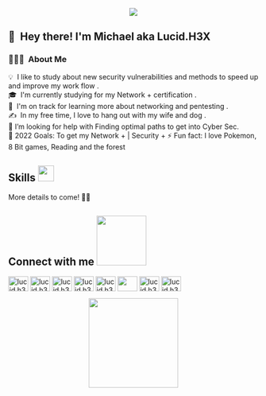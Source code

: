 
<p align="center">
<img src="https://i.imgur.com/brbozDa.png" border="0">
</p>

## 👋 &nbsp;Hey there! I'm Michael aka Lucid.H3X 

### 👨🏻‍💻 &nbsp;About Me

💡 &nbsp;I like to study about new security vulnerabilities and methods to speed up and improve my work flow .\
🎓 &nbsp;I'm currently studying for my Network + certification  .\
🌱 &nbsp;I'm on track for learning more about networking and pentesting .\
✍️ &nbsp;In my free time, I love to hang out with my wife and dog .\
🤔 I’m looking for help with Finding optimal paths to get into Cyber Sec.\
🥅 2022 Goals: To get my Network + | Security + 
⚡ Fun fact: I love Pokemon, 8 Bit games, Reading and the forest


<h2> Skills <img src = "https://media2.giphy.com/media/QssGEmpkyEOhBCb7e1/giphy.gif?cid=ecf05e47a0n3gi1bfqntqmob8g9aid1oyj2wr3ds3mg700bl&rid=giphy.gif" width = 32px> </h2>

More details to come! 🧟‍♂️

<h2> Connect with me <img src='https://raw.githubusercontent.com/ShahriarShafin/ShahriarShafin/main/Assets/handshake.gif' width="100px"> </h2>
<a href="https://instagram.com/lucid.h3x" target="blank"><img align="center" src="https://raw.githubusercontent.com/rahuldkjain/github-profile-readme-generator/master/src/images/icons/Social/instagram.svg" alt="lucid.h3x" height="30" width="40" /></a>
<a href="https://twitter.com/LucidH3X" target="blank"><img align="center" src="https://raw.githubusercontent.com/rahuldkjain/github-profile-readme-generator/master/src/images/icons/Social/twitter.svg" alt="lucid.h3x" height="30" width="40" /></a>
<a href="https://snapchat.com/add/lucid.h3x" target="blank"><img align="center" src="https://raw.githubusercontent.com/rahuldkjain/github-profile-readme-generator/master/src/images/icons/Social/snapchat.svg" alt="lucid.h3x" height="30" width="40" /></a>
<a href="https://www.reddit.com/user/LucidH3X" target="blank"><img align="center" src="https://raw.githubusercontent.com/rahuldkjain/github-profile-readme-generator/master/src/images/icons/Social/reddit.svg" alt="lucid.h3x" height="30" width="40" /></a>
<a href="https://www.instagram.com/lucid.h3x" target="blank"><img align="center" src="https://raw.githubusercontent.com/rahuldkjain/github-profile-readme-generator/master/src/images/icons/Social/instagram.svg" alt="lucid.h3x" height="30" width="40" /></a>
<a href="https://www.tiktok.com/@lucidh3x" target="blank"><img align="center" src="https://www.freepnglogos.com/uploads/tik-tok-logo-png/tik-tok-how-use-tiktok-create-cool-videos-with-iphone-14.png" height="30" width="40" /></a>
<a href="https://medium.com/@lucid.h3x" target="blank"><img align="center" src="https://raw.githubusercontent.com/rahuldkjain/github-profile-readme-generator/master/src/images/icons/Social/medium.svg" alt="lucid.h3x" height="30" width="40" /></a>
<a href="https://www.linkedin.com/in/michael-borge-7636b5132/" target="blank"><img align="center" src="https://cdn-icons-png.flaticon.com/512/174/174857.png" alt="lucid.h3x" height="30" width="40" /></a>

<p align="center">
  <img height="180em" src="https://media0.giphy.com/media/UcxGOKqvVu4ns8tUs5/giphy.gif?cid=790b7611700b6ee79fcafc3c7334143378d187fc556cebc9&rid=giphy.gif&ct=s">
</p>
